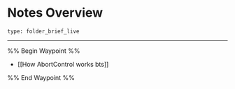 # Notes Overview
 
```ccard
type: folder_brief_live
```
 
---

%% Begin Waypoint %%
- [[How AbortControl works bts]]

%% End Waypoint %%